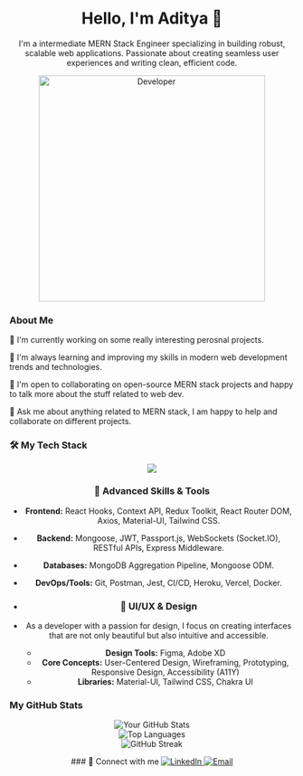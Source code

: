 <h1 align="center">Hello, I'm Aditya 👋</h1>
<p align="center">
 I'm a intermediate MERN Stack Engineer specializing in building robust, scalable web applications. Passionate about creating seamless user experiences and writing clean, efficient code.
</p>

<p align="center">
  <img src="https://miro.medium.com/v2/1*yw0TnheAGN-LPneDaTlaxw.gif" alt=Developer Image" width="400">
</p>

### About Me

🔭 I'm currently working on  some really interesting perosnal projects.

🌱 I'm always learning and improving my skills in modern web development trends and technologies.

👯 I'm open to collaborating on open-source MERN stack projects and happy to talk more about the stuff related to web dev.

💬 Ask me about anything related to MERN stack, I am happy to help and collaborate on different projects.

### 🛠️ My Tech Stack

<div align="center">
  <a href="https://skillicons.dev">
    <img src="https://skillicons.dev/icons?i=mongodb,express,react,nodejs,javascript,html,css,git,vscode,postman,redux,mui,tailwind,figma,xd" />
  </a>
</div>

<div align="center">

### 🚀 Advanced Skills & Tools

-   **Frontend:** React Hooks, Context API, Redux Toolkit, React Router DOM, Axios, Material-UI, Tailwind CSS.
-   **Backend:** Mongoose, JWT, Passport.js, WebSockets (Socket.IO), RESTful APIs, Express Middleware.
-   **Databases:** MongoDB Aggregation Pipeline, Mongoose ODM.
-   **DevOps/Tools:** Git, Postman, Jest, CI/CD, Heroku, Vercel, Docker.

-   ### 🎨 UI/UX & Design
-   
  <p>As a developer with a passion for design, I focus on creating interfaces that are not only beautiful but also intuitive and accessible.</p>
  <ul>
    <li><b>Design Tools:</b> Figma, Adobe XD</li>
    <li><b>Core Concepts:</b> User-Centered Design, Wireframing, Prototyping, Responsive Design, Accessibility (A11Y)</li>
    <li><b>Libraries:</b> Material-UI, Tailwind CSS, Chakra UI</li>
  </ul>
</div>

### My GitHub Stats

<div align="center">
  <img src="https://github-readme-stats.vercel.app/api?username=adityashroff&show_icons=true&theme=dark&include_all_commits=true" alt="Your GitHub Stats" />
 <br>
    <img src="https://github-readme-stats.vercel.app/api/top-langs/?username=adityashroff&layout=compact&theme=dark" alt="Top Languages" /> 
 <br>
<img src="https://github-readme-streak-stats.herokuapp.com/?user=adityashroff&theme=dark" alt="GitHub Streak" />
 <br>
</div>

<p align="center">
### 🤝 Connect with me


  <a href="[https://www.linkedin.com/in/adityashroff19/]">
    <img src="https://img.shields.io/badge/LinkedIn-0A66C2?style=for-the-badge&logo=linkedin&logoColor=white" alt="LinkedIn" />
  </a>
  <a href="mailto:[adityajs1909@gmail.com]">
    <img src="https://img.shields.io/badge/Email-D14836?style=for-the-badge&logo=gmail&logoColor=white" alt="Email" />
  </a>
</p>
